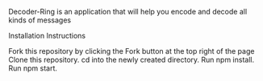  Decoder-Ring  is an application that will help you encode and decode all kinds of messages

Installation Instructions

Fork this repository by clicking the Fork button at the top right of the page
Clone this repository.
cd into the newly created directory.
Run npm install.
Run npm start.
